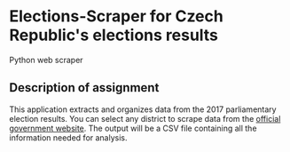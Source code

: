 # Elections-Scraper for Czech Republic's elections results
Python web scraper

Description of assignment
---
This application extracts and organizes data from the 2017 parliamentary election results. You can select any district to scrape data from the [official government website](https://volby.cz/pls/ps2017nss/ps3?xjazyk=CZ). The output will be a CSV file containing all the information needed for analysis.

